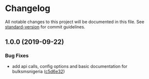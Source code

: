 # Changelog

All notable changes to this project will be documented in this file. See [standard-version](https://github.com/conventional-changelog/standard-version) for commit guidelines.

## 1.0.0 (2019-09-22)


### Bug Fixes

* add api calls, config options and basic documentation for bulksmsnigeria ([c5d6e32](https://bitbucket.org/onsysol/node-module-bulksmsnigeria/commit/c5d6e32))
